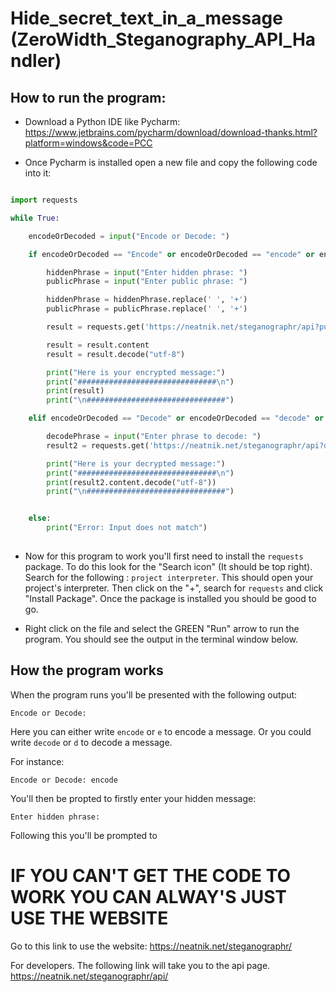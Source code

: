 # Hide_secret_text_in_a_message (ZeroWidth_Steganography_API_Handler)

## How to run the program:

* Download a Python IDE like Pycharm: https://www.jetbrains.com/pycharm/download/download-thanks.html?platform=windows&code=PCC

* Once Pycharm is installed open a new file and copy the following code into it:

```python

import requests

while True:

    encodeOrDecoded = input("Encode or Decode: ")

    if encodeOrDecoded == "Encode" or encodeOrDecoded == "encode" or encodeOrDecoded == "E" or encodeOrDecoded == "e":

        hiddenPhrase = input("Enter hidden phrase: ")
        publicPhrase = input("Enter public phrase: ")

        hiddenPhrase = hiddenPhrase.replace(' ', '+')
        publicPhrase = publicPhrase.replace(' ', '+')

        result = requests.get('https://neatnik.net/steganographr/api?public='+ publicPhrase+'&private=' + hiddenPhrase)

        result = result.content
        result = result.decode("utf-8")

        print("Here is your encrypted message:")
        print("###############################\n")
        print(result)
        print("\n###############################")

    elif encodeOrDecoded == "Decode" or encodeOrDecoded == "decode" or encodeOrDecoded == "D" or encodeOrDecoded == "d":

        decodePhrase = input("Enter phrase to decode: ")
        result2 = requests.get('https://neatnik.net/steganographr/api?decode=' + decodePhrase)

        print("Here is your decrypted message:")
        print("###############################\n")
        print(result2.content.decode("utf-8"))
        print("\n###############################")


    else:
        print("Error: Input does not match")
        
 ```

* Now for this program to work you'll first need to install the `requests` package. To do this look for the "Search icon" (It should be top right). Search for the following : `project interpreter`. This should open your project's interpreter. Then click on the "+", search for `requests` and click "Install Package". Once the package is installed you should be good to go.

* Right click on the file and select the GREEN "Run" arrow to run the program. You should see the output in the terminal window below.

## How the program works

When the program runs you'll be presented with the following output:

 ```
Encode or Decode:
 ```

Here you can either write `encode` or `e` to encode a message. Or you could write `decode` or `d` to decode a message.

For instance: 

 ```
 Encode or Decode: encode
 ```
 
 You'll then be propted to firstly enter your hidden message:
 
 ```
 Enter hidden phrase:
 
 ```
 Following this you'll be prompted to 
 
 

# IF YOU CAN'T GET THE CODE TO WORK YOU CAN ALWAY'S JUST USE THE WEBSITE


Go to this link to use the website: https://neatnik.net/steganographr/


For developers. The following link will take you to the api page. https://neatnik.net/steganographr/api/
